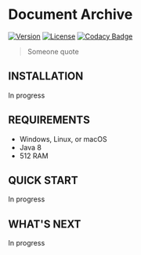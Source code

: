 Document Archive
=============================

[![Version](https://img.shields.io/github/release/alexnalivayko/document-archive.svg?style=popout)](https://github.com/alexnalivayko/document-archive/releases/tag/0.1.0-BETA)
[![License](https://img.shields.io/github/license/alexnalivayko/document-archive.svg)](https://www.apache.org/licenses/LICENSE-2.0)
[![Codacy Badge](https://api.codacy.com/project/badge/Grade/f6397cf17cbc450dbb65aedd8052513d)](https://www.codacy.com/app/alexnalivayko/document-archive?utm_source=github.com&amp;utm_medium=referral&amp;utm_content=alexnalivayko/document-archive&amp;utm_campaign=Badge_Grade)

> Someone quote

INSTALLATION
------------

In progress

REQUIREMENTS
------------

- Windows, Linux, or macOS
- Java 8
- 512 RAM

QUICK START
-----------

In progress


WHAT'S NEXT
-----------

In progress
